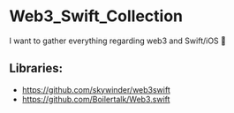 # Web3_Swift_Collection
I want to gather everything regarding web3 and Swift/iOS 🙂 

## Libraries:
- https://github.com/skywinder/web3swift
- https://github.com/Boilertalk/Web3.swift
